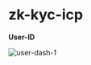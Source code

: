 # zk-kyc-icp

**User-ID**

![user-dash-1](https://github.com/Raj6939/zk-kyc-icp/assets/67961128/9003bd06-4bb9-4b14-8ec5-c63854bc4041)

